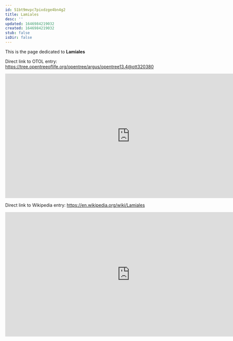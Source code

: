 ```yaml
---
id: 51bt9mvpc7pixdzge4bn4g2
title: Lamiales
desc: ''
updated: 1646984219032
created: 1646984219032
stub: false
isDir: false
---
```

This is the page dedicated to **Lamiales**


Direct link to OTOL entry: https://tree.opentreeoflife.org/opentree/argus/opentree13.4@ott320380



<html>
    <body>
    <iframe src="https://tree.opentreeoflife.org/opentree/argus/opentree13.4@ott320380"
    width="800" height="400" frameborder="0" allowfullscreen> </iframe>
    </body>
</html>
    


Direct link to Wikipedia entry: https://en.wikipedia.org/wiki/Lamiales



<html>
    <body>
    <iframe src="https://en.wikipedia.org/wiki/Lamiales"
    width="800" height="400" frameborder="0" allowfullscreen> </iframe>
    </body>
</html>
    
